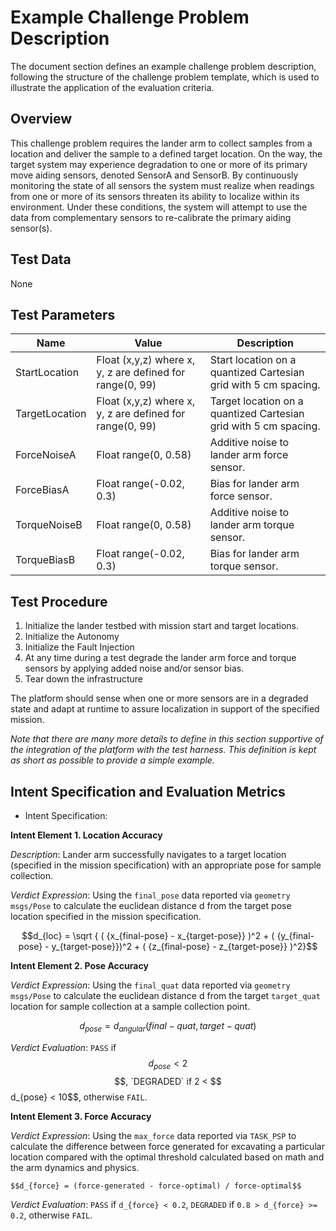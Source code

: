 # Example Challenge Problem Description

The document section defines an example challenge problem description, following the structure of the challenge problem template, which is used to illustrate the application of the evaluation criteria.


## Overview

This challenge problem requires the lander arm to collect samples from a location and deliver the sample to a defined target location. On the way, the target system may experience degradation to one or more of its primary move aiding sensors, denoted SensorA and SensorB. By continuously monitoring the state of all sensors the system must realize when readings from one or more of its sensors threaten its ability to localize within its environment. Under these conditions, the system will attempt to use the data from complementary sensors to re-calibrate the primary aiding sensor(s).

## Test Data

None

## Test Parameters

| Name           | Value                        | Description  |
| ----------- | ---------------- | ----------------------------------- | 
| StartLocation | Float (x,y,z) where x, y, z are defined for range(0, 99) | Start location on a quantized Cartesian grid with 5 cm spacing. |
| TargetLocation | Float (x,y,z) where x, y, z are defined for range(0, 99) | Target location on a quantized Cartesian grid with 5 cm spacing. |
| ForceNoiseA | Float range(0, 0.58) | Additive noise to lander arm force sensor. |
| ForceBiasA | Float range(-0.02, 0.3) | Bias for lander arm force sensor. |
| TorqueNoiseB | Float range(0, 0.58) | Additive noise to lander arm torque sensor. |
| TorqueBiasB | Float range(-0.02, 0.3) | Bias for lander arm torque sensor. |

## Test Procedure

1. Initialize the lander testbed with mission start and target locations.
2. Initialize the Autonomy
3. Initialize the Fault Injection
4. At any time during a test degrade the lander arm force and torque sensors by applying added noise and/or sensor bias.
5. Tear down the infrastructure

The platform should sense when one or more sensors are in a degraded state and adapt at runtime to assure localization in support of the specified mission. 

*Note that there are many more details to define in this section supportive of the integration of the platform with the test harness. This definition is kept as short as possible to provide a simple example.*

## Intent Specification and Evaluation Metrics

* Intent Specification:

**Intent Element 1. Location Accuracy**

*Description*: Lander arm successfully navigates to a target location (specified in the mission specification) with an appropriate pose for sample collection.

*Verdict Expression*: Using the `final_pose` data reported via `geometry msgs/Pose` to calculate the euclidean distance d from the target pose location specified in the mission specification.


$$d_{loc} = \sqrt { ( {x_{final-pose} - x_{target-pose}} )^2 + ( {y_{final-pose} - y_{target-pose}})^2 + ( {z_{final-pose} - z_{target-pose}} )^2}$$


**Intent Element 2. Pose Accuracy**

*Verdict Expression*: Using the `final_quat` data reported via `geometry msgs/Pose` to calculate the euclidean distance d from the target `target_quat` location for sample collection at a sample collection point.

$$d_{pose} = d_{angular}(final-quat, target-quat)$$

*Verdict Evaluation*: `PASS` if $$d_{pose} < 2$$ $$, `DEGRADED` if  2 < $$d_{pose} < 10$$, otherwise `FAIL`.

**Intent Element 3. Force Accuracy**

*Verdict Expression*: Using the `max_force` data reported via `TASK_PSP` to calculate the difference between force generated for excavating a particular location compared with the optimal threshold calculated based on math and the arm dynamics and physics.

`$$d_{force} = (force-generated - force-optimal) / force-optimal$$`

*Verdict Evaluation*: `PASS` if `d_{force} < 0.2`, `DEGRADED` if `0.8 > d_{force} >= 0.2`, otherwise `FAIL`.
